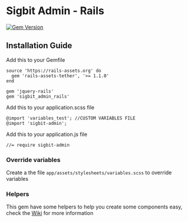 # Sigbit Admin - Rails

[![Gem Version](https://badge.fury.io/rb/sigbit_admin_rails.svg)](https://badge.fury.io/rb/sigbit_admin_rails)

## Installation Guide
Add this to your Gemfile

    source 'https://rails-assets.org' do
      gem 'rails-assets-tether', '>= 1.1.0'
    end

    gem 'jquery-rails'
    gem 'sigbit_admin_rails'

Add this to your application.scss file

    @import 'variables_test'; //CUSTOM VARIABLES FILE
    @import 'sigbit-admin';

Add this to your application.js file

    //= require sigbit-admin

### Override variables
Create a the file `app/assets/stylesheets/variables.scss` to override variables

### Helpers
This gem have some helpers to help you create some components easy, check the [Wiki](https://github.com/significantbit/sigbit_admin_rails/wiki) for more information
